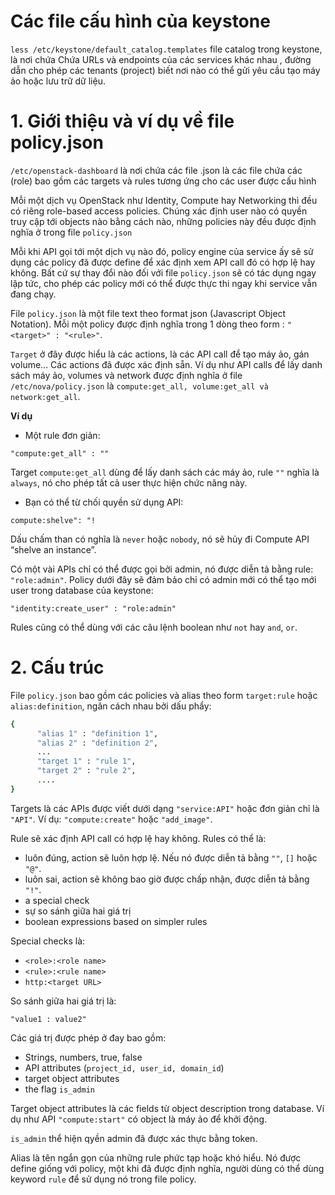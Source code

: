 # Các file cấu hình của keystone


`less /etc/keystone/default_catalog.templates` file catalog trong keystone, là nơi chứa Chứa URLs và endpoints của các services khác nhau , đường dẫn cho phép các tenants (project) biết nơi nào có thể gửi yêu cầu tạo máy ảo hoặc lưu trữ dữ liệu.  





# 1. Giới thiệu và ví dụ về file policy.json 

`/etc/openstack-dashboard` là nơi chứa các file .json là các file chứa các (role) bao gồm các targets và rules tương ứng cho các user được cấu hình

Mỗi một dịch vụ OpenStack như Identity, Compute hay Networking thì đều có riêng role-based access policies. Chúng xác định user nào có quyền truy cập tới objects nào bằng cách nào, những policies này đều được định nghĩa ở trong file `policy.json`

Mỗi khi API gọi tới một dịch vụ nào đó, policy engine của service ấy sẽ sử dụng các policy đã được define để xác định xem API call đó có hợp lệ hay không. Bất cứ sự thay đổi nào đối với file `policy.json` sẽ có tác dụng  ngay lập tức, cho phép các policy mới có thể được thực thi ngay khi service vẫn đang chạy.

File `policy.json` là một file text theo format json (Javascript Object Notation). Mỗi một policy được định nghĩa trong 1 dòng theo form : `"<target>" : "<rule>"`.

`Target` ở đây được hiểu là các actions, là các API call để tạo máy ảo, gán volume... Các actions đã được xác định sẵn. Ví dụ như API calls để lấy danh sách máy ảo, volumes và network được định nghĩa ở file `/etc/nova/policy.json` là `compute:get_all, volume:get_all và network:get_all`.

**Ví dụ**

- Một rule đơn giản:

`"compute:get_all" : ""`

Target `compute:get_all` dùng để lấy danh sách các máy ảo, rule `""` nghĩa là `always`, nó cho phép tất cả user thực hiện chức năng này.

- Bạn có thể từ chối quyền sử dụng API:

`compute:shelve": "!`

Dấu chấm than có nghĩa là `never` hoặc `nobody`, nó sẽ hủy đi Compute API “shelve an instance”.

Có một vài APIs chỉ có thể được gọi bởi admin, nó được diễn tả bằng rule: `"role:admin"`. Policy dưới đây sẽ đảm bảo chỉ có admin mới có thể tạo mới user trong database của keystone:

`"identity:create_user" : "role:admin"`

Rules cũng có thể dùng với các câu lệnh boolean như `not` hay `and`, `or`.

# 2. Cấu trúc 

File `policy.json` bao gồm các policies và alias theo form `target:rule` hoặc `alias:definition`, ngăn cách nhau bởi dấu phẩy:

``` sh
{
      "alias 1" : "definition 1",
      "alias 2" : "definition 2",
      ...
      "target 1" : "rule 1",
      "target 2" : "rule 2",
      ....
}
```

Targets là các APIs được viết dưới dạng `"service:API"` hoặc đơn giản chỉ là `"API"`. Ví dụ: `"compute:create"` hoặc `"add_image"`.

Rule sẽ xác định API call có hợp lệ hay không. Rules có thể là:

- luôn đúng, action sẽ luôn hợp lệ. Nếu nó được diễn tả bằng `""`, `[]` hoặc `"@"`.
- luôn sai, action sẽ không bao giờ được chấp nhận, được diễn tả bằng `"!"`.
- a special check
- sự so sánh giữa hai giá trị
- boolean expressions based on simpler rules

Special checks là:

- `<role>:<role name>`
- `<rule>:<rule name>`
- `http:<target URL>`

So sánh giữa hai giá trị là:

`"value1 : value2"`

Các giá trị được phép ở đay bao gồm:

- Strings, numbers, true, false
- API attributes (`project_id, user_id, domain_id`)
- target object attributes
- the flag `is_admin`

Target object attributes là các fields từ object description trong database. Ví dụ như API `"compute:start"` có object là máy ảo để khởi động.

`is_admin` thể hiện qyền admin đã được xác thực bằng token.

Alias là tên ngắn gọn của những rule phức tạp hoặc khó hiểu. Nó được define giống với policy, một khi đã được định nghĩa, người dùng có thể dùng keyword `rule` để sử dụng nó trong file policy.

